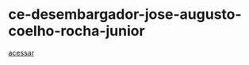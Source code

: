 # ce-desembargador-jose-augusto-coelho-rocha-junior

<a href="https://ricardomathheus.github.io/ce-desembargador-jose-augusto-coelho-rocha-junior/">acessar</a>
